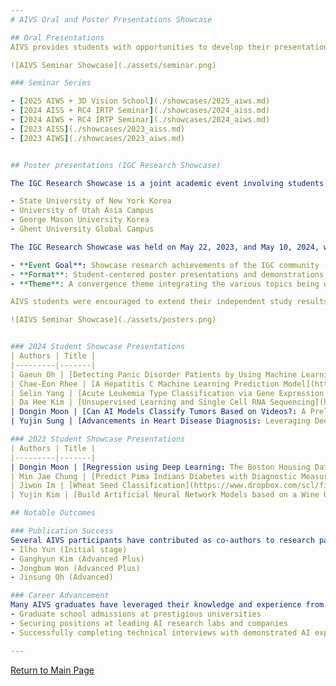 ```yaml
---
# AIVS Oral and Poster Presentations Showcase

## Oral Presentations
AIVS provides students with opportunities to develop their presentation skills and share their research findings through various seminar presentations. Each student receives at least two 2-hour rehearsal sessions to refine their presentations.

![AIVS Seminar Showcase](./assets/seminar.png)

### Seminar Series

- [2025 AIWS + 3D Vision School](./showcases/2025_aiws.md)
- [2024 AISS + RC4 IRTP Seminar](./showcases/2024_aiss.md)
- [2024 AIWS + RC4 IRTP Seminar](./showcases/2024_aiws.md)
- [2023 AISS](./showcases/2023_aiss.md)
- [2023 AIWS](./showcases/2023_aiws.md)


## Poster presentations (IGC Research Showcase)

The IGC Research Showcase is a joint academic event involving students and faculty from the four universities affiliated with the Incheon Global Campus (IGC) in Songdo, Incheon Free Economic Zone (IFEZ). The participating universities are:

- State University of New York Korea
- University of Utah Asia Campus
- George Mason University Korea
- Ghent University Global Campus

The IGC Research Showcase was held on May 22, 2023, and May 10, 2024, with the following goals and themes:

- **Event Goal**: Showcase research achievements of the IGC community (students and faculty)
- **Format**: Student-centered poster presentations and demonstrations, as well as faculty-centered oral presentation sessions
- **Theme**: A convergence theme integrating the various topics being worked on by the four IGC universities

AIVS students were encouraged to extend their independent study results into posters and received guidance in presenting these posters at the symposium.

![AIVS Seminar Showcase](./assets/posters.png)


### 2024 Student Showcase Presentations
| Authors | Title |
|---------|-------|
| Gaeun Oh | [Detecting Panic Disorder Patients by Using Machine Learning Models](https://www.dropbox.com/scl/fi/gbtf0lwag2638d83nw4lc/DETECTING-PANIC-DISORDER-PATIENTS-BY-USING-MACHINE-LEARNING-MODELS.pdf?rlkey=7h84wtgrn7epcioqqh965xew8&st=dls4t030&dl=0) |
| Chae-Eon Rhee | [A Hepatitis C Machine Learning Prediction Model](https://www.dropbox.com/scl/fi/gbtf0lwag2638d83nw4lc/HEPATITIS-C-PREDICTION-VIA-MACHINE-LEARNING.pdf?rlkey=rf5w0qnaf79e3hqsw35c41oi4&st=wv57gtpe&dl=0) |
| Selin Yang | [Acute Leukemia Type Classification via Gene Expression Analysis and Machine Learning](https://www.dropbox.com/scl/fi/7yptm0lz6i106hun71p0j/ACUTE-LEUKEMIA-TYPE-CLASSIFICATION-VIA-GENE-EXPRESSION-ANALYSIS-AND-MACHINE-LEARNING.pdf?rlkey=tfbbk23hmf2t46nat7bnfvf05&st=4ck227m4&dl=0) |
| Da Hee Kim | [Unsupervised Learning and Single Cell RNA Sequencing](https://www.dropbox.com/scl/fi/y86yzql888ief07eet1a2/Unsupervised-learning-and-single-cell-RNA-sequencing.pdf?rlkey=vvfywhpch9kwgw4p6c0d3sdsw&st=7wgsht66&dl=0) |
| Dongin Moon | [Can AI Models Classify Tumors Based on Videos?: A Preliminary Study on PIPAC Biopsy Videos](https://www.dropbox.com/scl/fi/dhw6c4xzyluks8ar2u396/Can-ai-model-classify-tumors-based-on-videos-prelimary-study-for-Pipac-biopsy-video.pdf?rlkey=dg8s98t5oqftvuhwoiddzkwv6&st=bxq1tlp0&dl=0) |
| Yujin Sung | [Advancements in Heart Disease Diagnosis: Leveraging Deep Learning Techniques](https://www.dropbox.com/scl/fi/i67intp2ofkmiyunb3tuh/ADVANCEMENTS-IN-HEART-DISEASE-DIAGNOSIS-LEVERAGING-DEEP-LEARNING-TECHNIQUES.pdf?rlkey=20u6joypfo8t39jrdzopo19xw&st=ri7zbj1n&dl=0) |

### 2023 Student Showcase Presentations
| Authors | Title |
|---------|-------|
| Dongin Moon | [Regression using Deep Learning: The Boston Housing Dataset](https://www.dropbox.com/scl/fi/mi6s7wvb9zk6o0odmxeu0/Boston-housing-prices-regression.pdf?rlkey=3ja2po7mgq1372fps4eqmpjbl&st=5tbpaln2&dl=0) |
| Min Jae Chung | [Predict Pima Indians Diabetes with Diagnostic Measures using Deep Machine Learning](https://www.dropbox.com/scl/fi/ieyrgqvt9f05e2ipdti1x/Pima-Indians-Diabetes-classification.pdf?rlkey=yx2zf3u61hqa719or3jliqo0l&st=trfu0spe&dl=0) |
| Jiwon Im | [Wheat Seed Classification](https://www.dropbox.com/scl/fi/3fan4av1xl18vxonjmegm/Wheat-seed-classification_poster.pdf?rlkey=yjjvpfjatoosu88pq4afwaohp&st=yhtys6yz&dl=0) |
| Yujin Kim | [Build Artificial Neural Network Models based on a Wine Quality Dataset](https://www.dropbox.com/scl/fi/drjpvexsmdgmn960now4j/Wine-quality-classficiation.pdf?rlkey=xxmtp184wt27yxp8v4ijfi5ib&st=7m7vzc7d&dl=0) |

## Notable Outcomes

### Publication Success
Several AIVS participants have contributed as co-authors to research papers, including:
- Ilho Yun (Initial stage)
- Ganghyun Kim (Advanced Plus)
- Jongbum Won (Advanced Plus)
- Jinsung Oh (Advanced)

### Career Advancement
Many AIVS graduates have leveraged their knowledge and experience from the program to achieve success in:
- Graduate school admissions at prestigious universities
- Securing positions at leading AI research labs and companies
- Successfully completing technical interviews with demonstrated AI expertise

---
```

[Return to Main Page](./readme.md#Table-of-Contents)
